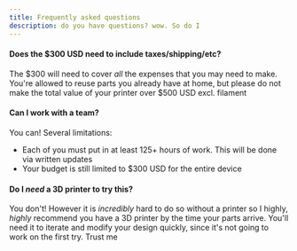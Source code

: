 ```yaml
---
title: Frequently asked questions
description: do you have questions? wow. So do I
---
```


#### 

#### Does the $300 USD need to include taxes/shipping/etc?
The $300 will need to cover *all* the expenses that you may need to make. You're allowed to reuse parts you already have at home, but please do not make the total value of your printer over $500 USD excl. filament

#### Can I work with a team?
You can! Several limitations:
- Each of you must put in at least 125+ hours of work. This will be done via written updates
- Your budget is still limited to $300 USD for the entire device

#### Do I *need* a 3D printer to try this?
You don't! However it is *incredibly* hard to do so without a printer so I highly, *highly* recommend you have a 3D printer by the time your parts arrive. You'll need it to iterate and modify your design quickly, since it's not going to work on the first try. Trust me



